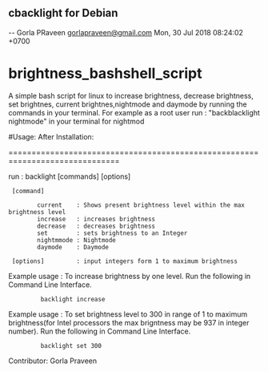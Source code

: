 cbacklight for Debian
--------------------

 -- Gorla PRaveen <gorlapraveen@gmail.com>  Mon, 30 Jul 2018 08:24:02 +0700

# brightness_bashshell_script
A simple bash script for linux to increase brightness, decrease brightness, set brightnes, current brightnes,nightmode and daymode by running the commands in your terminal.
For example as a root user run : "backblacklight nightmode" in your terminal for nightmod

#Usage: After Installation:

==============================================================================

run                : backlight [commands] [options] 

     [command]

            current    : Shows present brightness level within the max brightness level
            increase   : increases brightness
            decrease   : decreases brightness 
            set        : sets brightness to an Integer
            nightmmode : Nightmode
            daymode    : Daymode

     [options]         : input integers form 1 to maximum brightness

Example usage :  To increase brightness by one level. Run the following in Command Line Interface.

             backlight increase

Example usage : To set brightness level to 300 in range of 1 to maximum brightness(for Intel processors the max brigntness may be 937 in integer number). Run the following in Command Line Interface.

             backlight set 300 

Contributor: Gorla Praveen